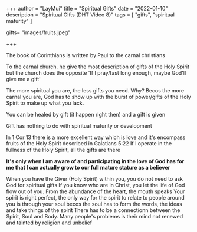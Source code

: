 +++
author = "LayMui"
title = "Spiritual Gifts"
date = "2022-01-10"
description = "Spiritual Gifts (DHT Video 8)"
tags = [
    "gifts", "spiritual maturity"
]

gifts= "images/fruits.jpeg"

+++

The book of Corinthians is written by Paul to the carnal christians

To the carnal church. he give the most description of gifts of the Holy Spirit
but the church does the opposite 'If I pray/fast long enough, maybe God'll give me a gift'

The more spiritual you are, the less gifts you need. Why?
Becos the more carnal you are, God has to show up with the burst of power/gifts of the Holy Spirit
to make up what you lack.

You can be healed by gift (it happen right then) and a gift is given

Gift has nothing to do with spiritual maturity or development

In 1 Cor 13 there is a more excellent way which is love and it's encompass
fruits of the Holy Spirit described in Galatians 5:22
If I operate in the fullness of the Holy Spirit, all the gifts are there

__It's only when I am aware of and participating in the love of God has for me that
I can actually grow to our full mature stature as a believer__

When you have the Giver (Holy Spirit) within you, you do not need to ask God for spiritual gifts
If you know who are in Christ, you let the life of God flow out of you.
From the abundance of the heart, the mouth speaks
Your spirit is right perfect, the only way for the spirit to relate to people around you is through your soul
becos the soul has to form the words, the ideas and take things of the spirit
There has to be a connectionn between the Spirit, Soul and Body.
Many people's problems is their mind not renewed and tainted by religion and unbelief


